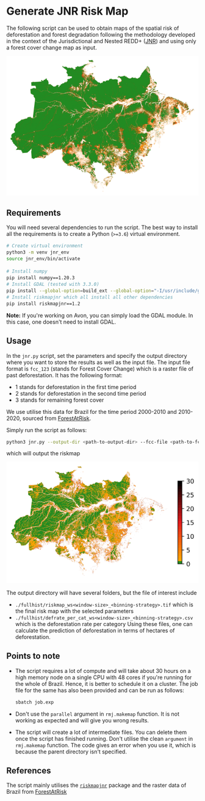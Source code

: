 # Generate JNR Risk Map

The following script can be used to obtain maps of the spatial risk of deforestation and forest degradation following the methodology developed in the context of the Jurisdictional and Nested REDD+ ([JNR](https://verra.org/project/jurisdictional-and-nested-redd-framework/)) and using only a forest cover change map as input.

![image info](./assets/fcc123.png)

## Requirements

You will need several dependencies to run the script. The best way to install all the requirements is to create a Python (`>=3.6`) virtual environment.

```bash
# Create virtual environment
python3 -m venv jnr_env
source jnr_env/bin/activate

# Install numpy
pip install numpy==1.20.3
# Install GDAL (tested with 3.3.0)
pip install --global-option=build_ext --global-option="-I/usr/include/gdal" gdal==$(gdal-config --version)
# Install riskmapjnr which all install all other dependencies
pip install riskmapjnr==1.2
```

**Note:** If you're working on Avon, you can simply load the GDAL module. In this case, one doesn't need to install GDAL.

## Usage

In the `jnr.py` script, set the parameters and specify the output directory where you want to store the results as well as the input file. The input file format is `fcc_123` (stands for Forest Cover Change) which is a raster file of past deforestation. It has the following format:
- 1 stands for deforestation in the first time period
- 2 stands for deforestation in the second time period
- 3 stands for remaining forest cover

We use utilise this data for Brazil for the time period 2000-2010 and 2010-2020, sourced from [ForestAtRisk](https://forestatrisk.cirad.fr/rasters.html).

Simply run the script as follows:

```bash
python3 jnr.py --output-dir <path-to-output-dir> --fcc-file <path-to-fcc-file> 
```

which will output the riskmap

![image info](./assets/riskmap.png)

The output directory will have several folders, but the file of interest include 
- `./fullhist/riskmap_ws<window-size>_<binning-strategy>.tif` which is the final risk map with the selected parameters
-  `./fullhist/defrate_per_cat_ws<window-size>_<binning-strategy>.csv` which is the deforestation rate per category
Using these files, one can calculate the prediction of deforestation in terms of hectares of deforestation.

## Points to note

- The script requires a lot of compute and will take about 30 hours on a high memory node on a single CPU with 48 cores if you're running for the whole of Brazil. Hence, it is better to schedule it on a cluster. The job file for the same has also been provided and can be run as follows:

  ```bash
  sbatch job.exp
  ```
- Don't use the `parallel` argument in `rmj.makemap` function. It is not working as expected and will give you wrong results.
- The script will create a lot of intermediate files. You can delete them once the script has finished running. Don't utilise the clean `argument` in `rmj.makemap` function. The code gives an error when you use it, which is because the parent directory isn't specified.

## References

The script mainly utilises the [`riskmapjnr`](https://github.com/ghislainv/riskmapjnr) package and the raster data of Brazil from [ForestAtRisk](https://forestatrisk.cirad.fr/rasters.html)